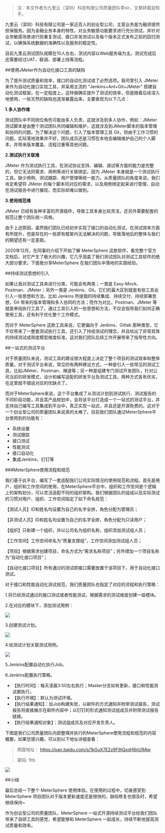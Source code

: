 > 注：本文作者为九里云（深圳）科技有限公司质量团队李sir，文章转载自知乎。

九里云（深圳）科技有限公司是一家近百人的创业型公司，主营业务是为融资提供担保服务。因为金融业务本身的特性，对业务敏感功能要求进行充分测试，并针对业务敏感场景进行防重复测试、接口并发测试以及每个版本正式发布之前的回归测试，以确保系统数据的准确性以及服务的稳定性。

目前九里云测试团队规模在10人左右，测试内容以Web服务端为主。测试完成后还需要经过UAT、联调、部署上线等流程。



##使用JMeter作为自动化接口工具的缺陷

为了提升测试质量和效率，接口的自动化测试成了必然选项。我司曾引入 JMeter 来作为自动化接口实现工具，并采用主流的 “Jenkins+Ant+Git+JMeter” 搭建自动化测试框架。在一定程度上，这样做确实提升了测试的效率，但是随着后续深入地使用，一些天然的缺陷也逐渐暴露出来，主要表现为以下几点：

**1.多人协作难**

测试团队中不同岗位角色可能由多人负责，这就涉及到多人协作，例如：JMeter 测试脚本是由整个测试团队共同编辑和维护，这就涉及到JMeter脚本的版本管理和协同的问题。为了解决这个问题，引入了版本管理工具 Git，但由于工作习惯的问题，实际落地效果并不好，团队成员还是习惯在本地去编辑维护自己的个人脚本，并带来版本覆盖、流程过重等其他问题。

**2.测试执行关联难**

JMeter 作为测试执行工具，在测试协议支持、编辑、调试等方面的能力是完整的，但它无法同需求、用例等进行关联绑定。因为 JMeter 本身就是一个测试执行工具，缺少用例、测试跟踪、用户管理等统一能力。从质量团队的角度来说，我们肯定希望将 JMeter 的每个脚本同对应的需求，以及用例绑定起来进行管理，自动在测试报告中进行展现，而实际却难以做到。

**3.使用规范难**

JMeter 已经有各种丰富的开源插件，导致工具本身比较灵活，还另外需要配套的规范让整个团队统一风格。

由于上述原因，虽然我们团队已经初步实现了接口的自动化测试，在测试效率方面有所提升，但是存在的一些原有框架内无法解决的问题，导致落地后的整体与我们的期望还有一定差距。

2020年12月，在同事的介绍下开始了解 MeterSphere 这款软件，看完整个官方文档后，对它产生了极大的兴趣，它几乎涵盖了我们测试团队对测试工具软件的绝大部分要求。下面我分享MeterSphere 在我们团队中落地的实践经验。

##持续测试思想的引入

如果让我对测试工具来进行分类，可能会有两类；一类是 Easy-Mock、Postman、JMeter；另外一类是 Jenkins、Git。它们的最大区别就是有些工具会引入一些思想和方法。比如 Jenkins 所提倡的持续集成、持续交付、持续部署思想，Git 带来的版本管理和多人协同的方法；而作为对比，Postman、JMeter 等就是单纯执行工具了。通过工具引入的一些思想和方法，不仅会指导我们如何正确使用工具，还有利于优化整个工作模式。

而对于 MeterSphere 这款工具来说，它更偏向于 Jenkins、Gitlab 那种类型，它不仅带来了一整套测试执行工具，还引入了持续测试的理念，并且给出了非常具体的持续测试成熟度模型维度标准，这对我们团队后续工作开展带来了指导性方向。

##一站式的测试平台

对于质量团队来说，测试工具的建设很大程度上决定了整个项目的测试效率和整体质量。对于测试平台来说，常见的有两种建设方式，一种是引入一些常见的测试工具，比如JMeter、Postman、禅道等；另一种是组建专门测试开发团队，针对公司当前的研发模式，设计和编写适配的研发平台及测试工具。两种方式各有优劣，在这里就不细说对应的优缺点了。

而对于MeterSphere来说，这个平台集成了从测试计划到测试执行、测试报告的不同阶段功能，并且其产品规划中，会将该平台打造成一个一站式的测试平台，并支持自己编写工具集成到平台中，真正实现一站式，并且还是开源免费的。这对于一个创业型公司的质量团队来说真的太棒了。目前我们团队通过MeterSphere平台使用到的功能有：

- 系统设置
- 测试跟踪
- 接口测试
- 性能测试
- 接口自动化
- 集成Jenkins、钉钉等

###MeterSphere使用流程和规范

我们基于此平台，编写了一套适配我们公司实际情况的使用规范和流程。首先是用户、组织和工作空间的使用，在MeterSphere平台中，组织和工作空间是个逻辑上的架构划分，可以灵活适配不同的组织架构。我们根据团队的组成以及实际测试的习惯对用户、组织、工作空间指定了如下命名规范：

【测试人员】ID和姓名均设置为自己的名字全拼，角色分配为管理员；

【非测试人员】ID和姓名均设置为自己的名字全拼，角色分配为只读用户；

【组织】只新建一个组织，并以公司名为组织名称，组织添加测试组人员；

【工作空间】工作空间命名为“质量支撑组”，工作空间添加测试组人员；

【项目】根据需求创建项目，命名方式为“需求名称项目”；另外增加一个项目名称为“自动化接口项目”；

【自动化接口项目】所有通过的测试即接口需要放置于该项目下，用于自动化接口测试。

对于接口和性能自动化测试规范，我们质量团队也指定了对应的流程和执行策略：

1.将已经测试通过的接口测试或者性能测试，根据需求的测试维度创建一级模块。

2.在对应的模块下，添加测试用例：

![](../img/case_studies/jiuliyun/图1.jpeg)

3.创建测试计划。

![](../img/case_studies/jiuliyun/图2.jpeg)

4.给测试计划关联测试用例。

![](../img/case_studies/jiuliyun/图3.jpeg)

5.Jenkins配置自动化执行Job。

6.Jenkins配置执行策略。

- 【执行时间】：每天凌晨3:50左右执行；Master分支如有更新，接口和性能测试都执行。
- 【执行环境】：默认为测试环境。
- 【执行结果通知】：如Job构建失败，以邮件的方式通知并附带测试报告，测试报告将直接展示在邮件内容中；以钉钉的形式通知测试组成员并附带测试报告链接。
- 【执行结果通知对象】：测试组成员及对应开发负责人。

下图是我们公司质量团队内部整理并执行的MeterSphere使用流程和规范的内容概要。如果您感兴趣，可以到以下地址详细查看：

> 网盘地址：
> https://pan.baidu.com/s/1kGuX7E2z9F9iQxqH6nU9Aw
>
> 密码: 1ltb

![](../img/case_studies/jiuliyun/图4.jpeg)

##小结

最后总结一下整个 MeterSphere 使用体验。在使用的过程中，切身感受到 MeterSphere 项目团队对于版本更新速度还是很快的，缺陷修复也很及时，希望继续保持~

作为创业型公司的质量团队，MeterSphere 一站式开源持续测试平台给我们团队带来了自研工具的感觉，希望能够和 MeterSphere 一起成长，持续不断地提高测试质量和效率。